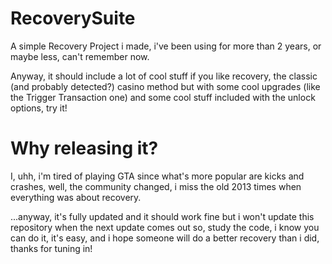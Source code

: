 # RecoverySuite
A simple Recovery Project i made, i've been using for more than 2 years, or maybe less, can't remember now.

Anyway, it should include a lot of cool stuff if you like recovery, the classic (and probably detected?) casino method but with some cool upgrades (like the Trigger Transaction one) and some cool stuff included with the unlock options, try it!

# Why releasing it?

I, uhh, i'm tired of playing GTA since what's more popular are kicks and crashes, well, the community changed, i miss the old 2013 times when everything was about recovery.

...anyway, it's fully updated and it should work fine but i won't update this repository when the next update comes out so, study the code, i know you can do it, it's easy, and i hope someone will do a better recovery than i did, thanks for tuning in!
